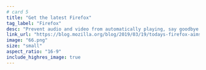 ```yaml
---
# card 5
title: "Get the latest Firefox"
tag_label: "Firefox"
desc: "Prevent audio and video from automatically playing, say goodbye to jumpy pages, and find what you're looking for across all your tabs."
link_url: "https://blog.mozilla.org/blog/2019/03/19/todays-firefox-aims-to-reduce-your-online-annoyances/?utm_source=www.mozilla.org&utm_medium=referral&utm_campaign=homepage&utm_content=card"
image: "66.png"
size: "small"
aspect_ratio: "16-9"
include_highres_image: true
---
```

